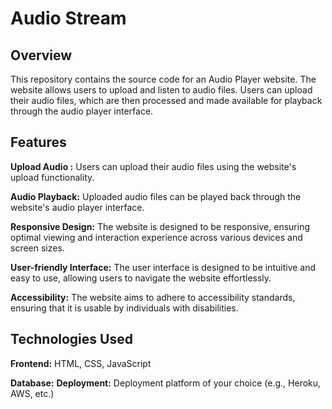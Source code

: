 

 # Audio Stream

 
## Overview
This repository contains the source code for an Audio Player website. The website allows users to upload and listen to audio files. Users can upload their audio files, which are then processed and made available for playback through the audio player interface.

 ## Features
  **Upload Audio :**   Users can upload their audio files using the website's upload functionality.

**Audio Playback:** Uploaded audio files can be played back through the website's audio player interface.

**Responsive Design:** The website is designed to be responsive, ensuring optimal viewing and interaction experience across various devices and screen sizes.

**User-friendly Interface:** The user interface is designed to be intuitive and easy to use, allowing users to navigate the website effortlessly.

**Accessibility:** The website aims to adhere to accessibility standards, ensuring that it is usable by individuals with disabilities.

## Technologies Used
**Frontend:** HTML, CSS, JavaScript

**Database:** 
**Deployment:** Deployment platform of your choice (e.g., Heroku, AWS, etc.)